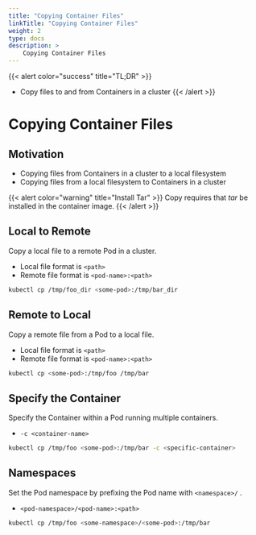 ```yaml
---
title: "Copying Container Files"
linkTitle: "Copying Container Files"
weight: 2
type: docs
description: >
    Copying Container Files
---
```



{{< alert color="success" title="TL;DR" >}}
- Copy files to and from Containers in a cluster
{{< /alert >}}

# Copying Container Files

## Motivation

- Copying files from Containers in a cluster to a local filesystem
- Copying files from a local filesystem to Containers in a cluster

{{< alert color="warning" title="Install Tar" >}}
Copy requires that *tar* be installed in the container image.
{{< /alert >}}


## Local to Remote

Copy a local file to a remote Pod in a cluster.

- Local file format is `<path>`
- Remote file format is `<pod-name>:<path>`


```bash
kubectl cp /tmp/foo_dir <some-pod>:/tmp/bar_dir
```


## Remote to Local

Copy a remote file from a Pod to a local file.

- Local file format is `<path>`
- Remote file format is `<pod-name>:<path>`

```bash
kubectl cp <some-pod>:/tmp/foo /tmp/bar
```

## Specify the Container

Specify the Container within a Pod running multiple containers.

- `-c <container-name>`

```bash
kubectl cp /tmp/foo <some-pod>:/tmp/bar -c <specific-container>
```

## Namespaces

Set the Pod namespace by prefixing the Pod name with `<namespace>/` .

- `<pod-namespace>/<pod-name>:<path>`

```bash
kubectl cp /tmp/foo <some-namespace>/<some-pod>:/tmp/bar
```